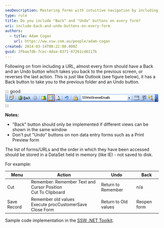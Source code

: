 ```yaml
---
seoDescription: Mastering forms with intuitive navigation by including "Back" and "Undo" buttons to streamline interactions and enhance user experience.
type: rule
title: Do you include "Back" and "Undo" buttons on every form?
uri: include-back-and-undo-buttons-on-every-form
authors:
  - title: Adam Cogan
    url: https://ww.ssw.com.au/people/adam-cogan
created: 2014-03-14T00:22:00.000Z
guid: 3fbae7db-7cec-4daa-8371-47261cd6117b
---
```


Following on from including a URL, almost every form should have a Back and an Undo button which takes you back to the previous screen, or reverses the last action. This is just like Outlook (see figure below), it has a Back button to take you to the previous folder and an Undo button.

<!--endintro-->

::: good
![Figure: Good example - Back & Undo buttons in Outlook Advanced toolbar](outlookviewbar.jpg)
:::

**Notes:**

- "Back" button should only be implemented if different views can be shown in the same window
- Don't put "Undo" buttons on non data entry forms such as a Print Preview form

The list of forms/URLs and the order in which they have been accessed should be stored in a DataSet held in memory (like IE) - not saved to disk.

For example:

| **Menu**    | **Action**                                                       | **Undo**             | **Back**    |
| ----------- | ---------------------------------------------------------------- | -------------------- | ----------- |
| Cut         | Remember: Remember Text and Cursor Position <br>Cut To Clipboard | Return to Remember   | n/a         |
| Save Record | Remember old values <br>Execute procCustomerSave <br>Close Form  | Return to Old values | Reopen form |

Sample code implementation in the [SSW .NET Toolkit](https://ww.ssw.com.au/ssw/NETToolkit).
